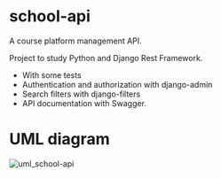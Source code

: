 # school-api
A course platform management API.

Project to study Python and Django Rest Framework.

- With some tests
- Authentication and authorization with django-admin
- Search filters with django-filters
- API documentation with Swagger.

# UML diagram

![uml_school-api](https://user-images.githubusercontent.com/105166358/221329121-4810d6e0-cf3c-4414-9fc9-117edff91ebd.png)


